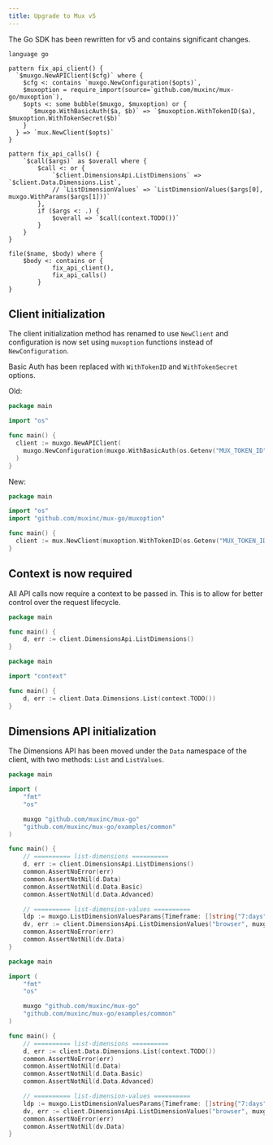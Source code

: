 ```yaml
---
title: Upgrade to Mux v5
---
```


The Go SDK has been rewritten for v5 and contains significant changes.

```grit
language go

pattern fix_api_client() {
  `$muxgo.NewAPIClient($cfg)` where {
    $cfg <: contains `muxgo.NewConfiguration($opts)`,
    $muxoption = require_import(source=`github.com/muxinc/mux-go/muxoption`),
    $opts <: some bubble($muxgo, $muxoption) or {
      `$muxgo.WithBasicAuth($a, $b)` => `$muxoption.WithTokenID($a), $muxoption.WithTokenSecret($b)`
    }
  } => `mux.NewClient($opts)`
}

pattern fix_api_calls() {
	`$call($args)` as $overall where {
		$call <: or {
			`$client.DimensionsApi.ListDimensions` => `$client.Data.Dimensions.List`,
			// `ListDimensionValues` => `ListDimensionValues($args[0], muxgo.WithParams($args[1]))`
		},
		if ($args <: .) {
			$overall => `$call(context.TODO())`
		}
	}
}

file($name, $body) where {
    $body <: contains or {
			fix_api_client(),
			fix_api_calls()
		}
}
```

## Client initialization

The client initialization method has renamed to use `NewClient` and configuration is now set using `muxoption` functions instead of `NewConfiguration`.

Basic Auth has been replaced with `WithTokenID` and `WithTokenSecret` options.

Old:
```go
package main

import "os"

func main() {
  client := muxgo.NewAPIClient(
    muxgo.NewConfiguration(muxgo.WithBasicAuth(os.Getenv("MUX_TOKEN_ID"), os.Getenv("MUX_TOKEN_SECRET")))
  )
}
```

New:
```go
package main

import "os"
import "github.com/muxinc/mux-go/muxoption"

func main() {
  client := mux.NewClient(muxoption.WithTokenID(os.Getenv("MUX_TOKEN_ID")), muxoption.WithTokenSecret(os.Getenv("MUX_TOKEN_SECRET")))
}
```

## Context is now required

All API calls now require a context to be passed in. This is to allow for better control over the request lifecycle.

```go
package main

func main() {
	d, err := client.DimensionsApi.ListDimensions()
}
```

```go
package main

import "context"

func main() {
	d, err := client.Data.Dimensions.List(context.TODO())
}
```

## Dimensions API initialization

The Dimensions API has been moved under the `Data` namespace of the client, with two methods: `List` and `ListValues`.

```go
package main

import (
	"fmt"
	"os"

	muxgo "github.com/muxinc/mux-go"
	"github.com/muxinc/mux-go/examples/common"
)

func main() {
	// ========== list-dimensions ==========
	d, err := client.DimensionsApi.ListDimensions()
	common.AssertNoError(err)
	common.AssertNotNil(d.Data)
	common.AssertNotNil(d.Data.Basic)
	common.AssertNotNil(d.Data.Advanced)

	// ========== list-dimension-values ==========
	ldp := muxgo.ListDimensionValuesParams{Timeframe: []string{"7:days"}}
	dv, err := client.DimensionsApi.ListDimensionValues("browser", muxgo.WithParams(&ldp))
	common.AssertNoError(err)
	common.AssertNotNil(dv.Data)
}
```

```go
package main

import (
	"fmt"
	"os"

	muxgo "github.com/muxinc/mux-go"
	"github.com/muxinc/mux-go/examples/common"
)

func main() {
	// ========== list-dimensions ==========
	d, err := client.Data.Dimensions.List(context.TODO())
	common.AssertNoError(err)
	common.AssertNotNil(d.Data)
	common.AssertNotNil(d.Data.Basic)
	common.AssertNotNil(d.Data.Advanced)

	// ========== list-dimension-values ==========
	ldp := muxgo.ListDimensionValuesParams{Timeframe: []string{"7:days"}}
	dv, err := client.DimensionsApi.ListDimensionValues("browser", muxgo.WithParams(&ldp))
	common.AssertNoError(err)
	common.AssertNotNil(dv.Data)
}
```
